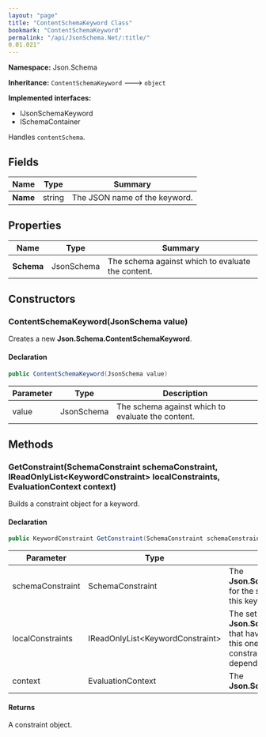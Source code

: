 ```yaml
---
layout: "page"
title: "ContentSchemaKeyword Class"
bookmark: "ContentSchemaKeyword"
permalink: "/api/JsonSchema.Net/:title/"
0.01.021"
---
```

**Namespace:** Json.Schema

**Inheritance:**
`ContentSchemaKeyword`
 🡒 
`object`

**Implemented interfaces:**

- IJsonSchemaKeyword
- ISchemaContainer

Handles `contentSchema`.

## Fields

| Name | Type | Summary |
|---|---|---|
| **Name** | string | The JSON name of the keyword. |

## Properties

| Name | Type | Summary |
|---|---|---|
| **Schema** | JsonSchema | The schema against which to evaluate the content. |

## Constructors

### ContentSchemaKeyword(JsonSchema value)

Creates a new **Json.Schema.ContentSchemaKeyword**.

#### Declaration

```c#
public ContentSchemaKeyword(JsonSchema value)
```

| Parameter | Type | Description |
|---|---|---|
| value | JsonSchema | The schema against which to evaluate the content. |


## Methods

### GetConstraint(SchemaConstraint schemaConstraint, IReadOnlyList\<KeywordConstraint\> localConstraints, EvaluationContext context)

Builds a constraint object for a keyword.

#### Declaration

```c#
public KeywordConstraint GetConstraint(SchemaConstraint schemaConstraint, IReadOnlyList<KeywordConstraint> localConstraints, EvaluationContext context)
```

| Parameter | Type | Description |
|---|---|---|
| schemaConstraint | SchemaConstraint | The **Json.Schema.SchemaConstraint** for the schema object that houses this keyword. |
| localConstraints | IReadOnlyList\<KeywordConstraint\> | The set of other **Json.Schema.KeywordConstraint**s that have been processed prior to this one. Will contain the constraints for keyword dependencies. |
| context | EvaluationContext | The **Json.Schema.EvaluationContext**. |


#### Returns

A constraint object.

